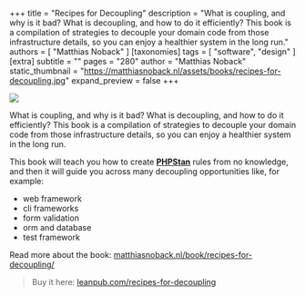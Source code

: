 +++
title = "Recipes for Decoupling"
description = "What is coupling, and why is it bad? What is decoupling, and how to do it efficiently? This book is a compilation of strategies to decouple your domain code from those infrastructure details, so you can enjoy a healthier system in the long run."
authors = [ "Matthias Noback" ]
[taxonomies]
tags = [ "software", "design" ]
[extra]
subtitle = ""
pages = "280"
author = "Matthias Noback"
static_thumbnail = "https://matthiasnoback.nl/assets/books/recipes-for-decoupling.jpg"
expand_preview = false
+++

<img border="0" src="https://matthiasnoback.nl/assets/books/recipes-for-decoupling.jpg" >

<!-- more -->

What is coupling, and why is it bad? What is decoupling, and how to do it efficiently? This book is a compilation of
strategies to decouple your domain code from those infrastructure details, so you can enjoy a healthier system in the
long run.

This book will teach you how to create [**PHPStan**](https://phpstan.org/) rules from no knowledge, and then it will 
guide you across many decoupling opportunities like, for example:
- web framework
- cli frameworks
- form validation
- orm and database
- test framework

Read more about the book: [matthiasnoback.nl/book/recipes-for-decoupling/](https://matthiasnoback.nl/book/recipes-for-decoupling/) 

> Buy it here: [leanpub.com/recipes-for-decoupling](https://leanpub.com/recipes-for-decoupling)
